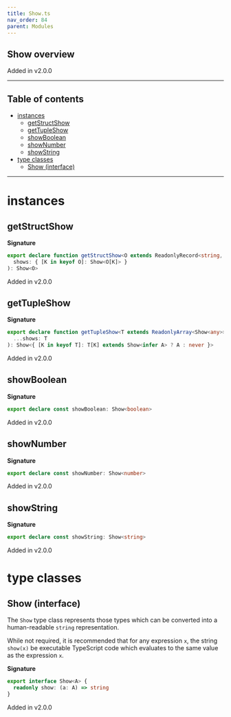 ```yaml
---
title: Show.ts
nav_order: 84
parent: Modules
---
```


## Show overview

Added in v2.0.0

---

<h2 class="text-delta">Table of contents</h2>

- [instances](#instances)
  - [getStructShow](#getstructshow)
  - [getTupleShow](#gettupleshow)
  - [showBoolean](#showboolean)
  - [showNumber](#shownumber)
  - [showString](#showstring)
- [type classes](#type-classes)
  - [Show (interface)](#show-interface)

---

# instances

## getStructShow

**Signature**

```ts
export declare function getStructShow<O extends ReadonlyRecord<string, any>>(
  shows: { [K in keyof O]: Show<O[K]> }
): Show<O>
```

Added in v2.0.0

## getTupleShow

**Signature**

```ts
export declare function getTupleShow<T extends ReadonlyArray<Show<any>>>(
  ...shows: T
): Show<{ [K in keyof T]: T[K] extends Show<infer A> ? A : never }>
```

Added in v2.0.0

## showBoolean

**Signature**

```ts
export declare const showBoolean: Show<boolean>
```

Added in v2.0.0

## showNumber

**Signature**

```ts
export declare const showNumber: Show<number>
```

Added in v2.0.0

## showString

**Signature**

```ts
export declare const showString: Show<string>
```

Added in v2.0.0

# type classes

## Show (interface)

The `Show` type class represents those types which can be converted into
a human-readable `string` representation.

While not required, it is recommended that for any expression `x`, the
string `show(x)` be executable TypeScript code which evaluates to the same
value as the expression `x`.

**Signature**

```ts
export interface Show<A> {
  readonly show: (a: A) => string
}
```

Added in v2.0.0
